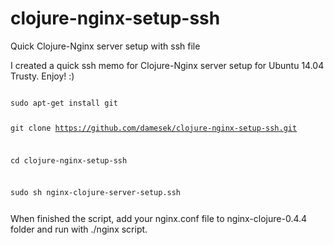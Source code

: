 # clojure-nginx-setup-ssh
Quick Clojure-Nginx server setup with ssh file 

I created a quick ssh memo for Clojure-Nginx server setup for Ubuntu 14.04 Trusty. Enjoy! :)

<code>
sudo apt-get install git

git clone https://github.com/damesek/clojure-nginx-setup-ssh.git

cd clojure-nginx-setup-ssh

sudo sh nginx-clojure-server-setup.ssh

</code>
When finished the script, add your nginx.conf file to nginx-clojure-0.4.4 folder and run with ./nginx script.
